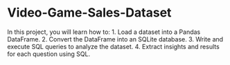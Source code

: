 # Video-Game-Sales-Dataset
In this project, you will learn how to: 1. Load a dataset into a Pandas DataFrame. 2. Convert the DataFrame into an SQLite database. 3. Write and execute SQL queries to analyze the dataset. 4. Extract insights and results for each question using SQL.
